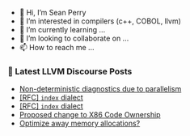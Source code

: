 - 👋 Hi, I’m Sean Perry
- 👀 I’m interested in compilers (c++, COBOL, llvm)
- 🌱 I’m currently learning ...
- 💞️ I’m looking to collaborate on ...
- 📫 How to reach me ...

<!---
s66perry/s66perry is a ✨ special ✨ repository because its `README.md` (this file) appears on your GitHub profile.
You can click the Preview link to take a look at your changes.
--->
### 📕 Latest LLVM Discourse Posts

<!-- DISCOURSE-LLVM:START -->
- [Non-deterministic diagnostics due to parallelism](https://discourse.llvm.org/t/non-deterministic-diagnostics-due-to-parallelism/64389#post_19)
- [[RFC] `index` dialect](https://discourse.llvm.org/t/rfc-index-dialect/65540?page=2#post_33)
- [[RFC] `index` dialect](https://discourse.llvm.org/t/rfc-index-dialect/65540?page=2#post_32)
- [Proposed change to X86 Code Ownership](https://discourse.llvm.org/t/proposed-change-to-x86-code-ownership/65620#post_2)
- [Optimize away memory allocations?](https://discourse.llvm.org/t/optimize-away-memory-allocations/65587#post_17)
<!-- DISCOURSE-LLVM:END -->

